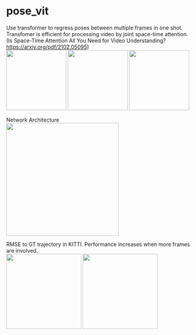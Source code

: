 # pose_vit

Use transformer to regress poses between multiple frames in one shot.
Transfomer is efficient for processing video by joint space-time attention. (Is Space-Time Attention All You Need for Video Understanding?
https://arxiv.org/pdf/2102.05095)  
<img src="https://github.com/LeungTsang/pose_vit/raw/master/fig/pic1.png" width="160px">
<img src="https://github.com/LeungTsang/pose_vit/raw/master/fig/pic2.png" width="160px">
<img src="https://github.com/LeungTsang/pose_vit/raw/master/fig/pic3.png" width="160px">

Network Architecture  
<img src="https://github.com/LeungTsang/pose_vit/raw/master/fig/Architecture_pose_vit.png" width="300px">  

RMSE to GT trajectory in KITTI. Performance increases when more frames are involved.  
<img src="https://github.com/LeungTsang/pose_vit/raw/master/fig/rmse9.png" width="200px">
<img src="https://github.com/LeungTsang/pose_vit/raw/master/fig/rmse10.png" width="200px">
